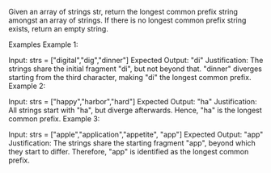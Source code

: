 Given an array of strings str, return the longest common prefix string amongst an array of strings. If there is no longest common prefix string exists, return an empty string.

Examples
Example 1:

Input: strs = ["digital","dig","dinner"]
Expected Output: "di"
Justification: The strings share the initial fragment "di", but not beyond that. "dinner" diverges starting from the third character, making "di" the longest common prefix.
Example 2:

Input: strs = ["happy","harbor","hard"]
Expected Output: "ha"
Justification: All strings start with "ha", but diverge afterwards. Hence, "ha" is the longest common prefix.
Example 3:

Input: strs = ["apple","application","appetite", "app"]
Expected Output: "app"
Justification: The strings share the starting fragment "app", beyond which they start to differ. Therefore, "app" is identified as the longest common prefix.